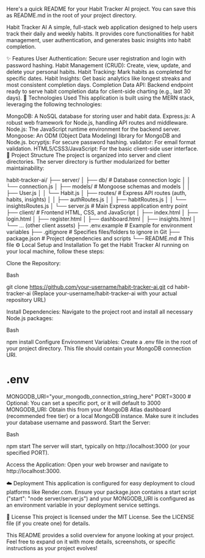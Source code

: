 Here's a quick README for your Habit Tracker AI project. You can save this as README.md in the root of your project directory.

Habit Tracker AI
A simple, full-stack web application designed to help users track their daily and weekly habits. It provides core functionalities for habit management, user authentication, and generates basic insights into habit completion.

✨ Features
User Authentication: Secure user registration and login with password hashing.
Habit Management (CRUD): Create, view, update, and delete your personal habits.
Habit Tracking: Mark habits as completed for specific dates.
Habit Insights: Get basic analytics like longest streaks and most consistent completion days.
Completion Data API: Backend endpoint ready to serve habit completion data for client-side charting (e.g., last 30 days).
🚀 Technologies Used
This application is built using the MERN stack, leveraging the following technologies:

MongoDB: A NoSQL database for storing user and habit data.
Express.js: A robust web framework for Node.js, handling API routes and middleware.
Node.js: The JavaScript runtime environment for the backend server.
Mongoose: An ODM (Object Data Modeling) library for MongoDB and Node.js.
bcryptjs: For secure password hashing.
validator: For email format validation.
HTML5/CSS3/JavaScript: For the basic client-side user interface.
📁 Project Structure
The project is organized into server and client directories. The server directory is further modularized for better maintainability:

habit-tracker-ai/
├── server/
│ ├── db/ # Database connection logic
│ │ └── connection.js
│ ├── models/ # Mongoose schemas and models
│ │ ├── User.js
│ │ └── Habit.js
│ ├── routes/ # Express API routes (auth, habits, insights)
│ │ ├── authRoutes.js
│ │ ├── habitRoutes.js
│ │ └── insightsRoutes.js
│ └── server.js # Main Express application entry point
├── client/ # Frontend HTML, CSS, and JavaScript
│ ├── index.html
│ ├── login.html
│ ├── register.html
│ ├── dashboard.html
│ ├── insights.html
│ └── ... (other client assets)
├── .env.example # Example for environment variables
├── .gitignore # Specifies files/folders to ignore in Git
├── package.json # Project dependencies and scripts
└── README.md # This file
⚙️ Local Setup and Installation
To get the Habit Tracker AI running on your local machine, follow these steps:

Clone the Repository:

Bash

git clone https://github.com/your-username/habit-tracker-ai.git
cd habit-tracker-ai
(Replace your-username/habit-tracker-ai with your actual repository URL)

Install Dependencies:
Navigate to the project root and install all necessary Node.js packages:

Bash

npm install
Configure Environment Variables:
Create a .env file in the root of your project directory. This file should contain your MongoDB connection URI.

# .env

MONGODB_URI="your_mongodb_connection_string_here"
PORT=3000 # Optional: You can set a specific port, or it will default to 3000
MONGODB_URI: Obtain this from your MongoDB Atlas dashboard (recommended free tier) or a local MongoDB instance. Make sure it includes your database username and password.
Start the Server:

Bash

npm start
The server will start, typically on http://localhost:3000 (or your specified PORT).

Access the Application:
Open your web browser and navigate to http://localhost:3000.

☁️ Deployment
This application is configured for easy deployment to cloud platforms like Render.com. Ensure your package.json contains a start script ("start": "node server/server.js") and your MONGODB_URI is configured as an environment variable in your deployment service settings.

📄 License
This project is licensed under the MIT License. See the LICENSE file (if you create one) for details.

This README provides a solid overview for anyone looking at your project. Feel free to expand on it with more details, screenshots, or specific instructions as your project evolves!
